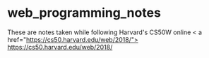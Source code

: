 # web_programming_notes

These are notes taken while following Harvard's CS50W online
< a href="https://cs50.harvard.edu/web/2018/"> https://cs50.harvard.edu/web/2018/</a>
